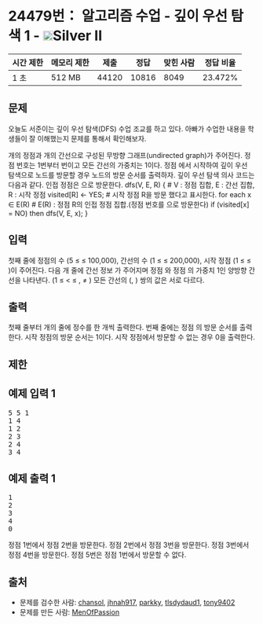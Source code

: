 # 24479번： 알고리즘 수업 - 깊이 우선 탐색 1 - <img src="https://static.solved.ac/tier_small/9.svg" style="height:20px" />Silver II


| 시간 제한 | 메모리 제한 | 제출 | 정답 | 맞힌 사람 | 정답 비율 |
| --- | --- | --- | --- | --- | --- |
| 1 초 | 512 MB | 44120 | 10816 | 8049 | 23.472% |


## 문제


오늘도 서준이는 깊이 우선 탐색(DFS) 수업 조교를 하고 있다. 아빠가 수업한 내용을 학생들이 잘 이해했는지 문제를 통해서 확인해보자.

개의 정점과 개의 간선으로 구성된 무방향 그래프(undirected graph)가 주어진다. 정점 번호는 1번부터 번이고 모든 간선의 가중치는 1이다. 정점 에서 시작하여 깊이 우선 탐색으로 노드를 방문할 경우 노드의 방문 순서를 출력하자.
깊이 우선 탐색 의사 코드는 다음과 같다. 인접 정점은 으로 방문한다.
dfs(V, E, R) {  # V : 정점 집합, E : 간선 집합, R : 시작 정점
    visited[R] <- YES;  # 시작 정점 R을 방문 했다고 표시한다.
    for each x ∈ E(R)  # E(R) : 정점 R의 인접 정점 집합.(정점 번호를 으로 방문한다)
        if (visited[x] = NO) then dfs(V, E, x);
}



## 입력


첫째 줄에 정점의 수 (5 ≤ ≤ 100,000), 간선의 수 (1 ≤ ≤ 200,000), 시작 정점 (1 ≤ ≤ )이 주어진다.
다음 개 줄에 간선 정보 
가 주어지며 정점 와 정점 의 가중치 1인 양방향 간선을 나타낸다. (1 ≤ < ≤ , ≠ ) 모든 간선의 (, ) 쌍의 값은 서로 다르다.



## 출력


첫째 줄부터 개의 줄에 정수를 한 개씩 출력한다. 번째 줄에는 정점 의 방문 순서를 출력한다. 시작 정점의 방문 순서는 1이다. 시작 정점에서 방문할 수 없는 경우 0을 출력한다.



## 제한




## 예제 입력 1


<pre>5 5 1
1 4
1 2
2 3
2 4
3 4
</pre>


## 예제 출력 1


<pre>1
2
3
4
0
</pre>


정점 1번에서 정점 2번을 방문한다. 정점 2번에서 정점 3번을 방문한다. 정점 3번에서 정점 4번을 방문한다. 정점 5번은 정점 1번에서 방문할 수 없다.








## 출처


- 문제를 검수한 사람: [chansol](/user/chansol), [jhnah917](/user/jhnah917), [parkky](/user/parkky), [tlsdydaud1](/user/tlsdydaud1), [tony9402](/user/tony9402)
- 문제를 만든 사람: [MenOfPassion](/user/MenOfPassion)




